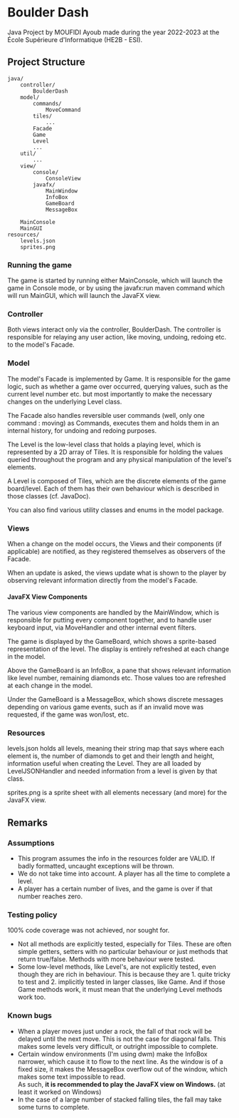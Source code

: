 # Boulder Dash

Java Project by MOUFIDI Ayoub made during the year 2022-2023 at the École Supérieure d'Informatique (HE2B - ESI).

## Project Structure

```
java/
    controller/
        BoulderDash
    model/
        commands/
            MoveCommand
        tiles/
            ...
        Facade
        Game
        Level
        ...
    util/
        ...
    view/
        console/
            ConsoleView
        javafx/
            MainWindow
            InfoBox
            GameBoard
            MessageBox
    
    MainConsole
    MainGUI
resources/
    levels.json
    sprites.png
```

### Running the game

The game is started by running either MainConsole, which will launch the game in Console mode,
or by using the javafx:run maven command which will run MainGUI, which will launch the JavaFX
view.

### Controller

Both views interact only via the controller, BoulderDash. The controller is responsible for
relaying any user action, like moving, undoing, redoing etc. to the model's Facade.

### Model

The model's Facade is implemented by Game. It is responsible for the game logic, such as whether
a game over occurred, querying values, such as the current level number etc. but most importantly
to make the necessary changes on the underlying Level class.

The Facade also handles reversible user commands (well, only one command : moving) as Commands,
executes them and holds them in an internal history, for undoing and redoing purposes.

The Level is the low-level class that holds a playing level, which is represented by a 2D array
of Tiles. It is responsible for holding the values queried throughout the program and any physical
manipulation of the level's elements.

A Level is composed of Tiles, which are the discrete elements of the game board/level.
Each of them has their own behaviour which is described in those classes (cf. JavaDoc).

You can also find various utility classes and enums in the model package.

### Views

When a change on the model occurs, the Views and their components (if applicable) are notified,
as they registered themselves as observers of the Facade.

When an update is asked, the views update what is shown to the player by observing relevant information
directly from the model's Facade.

#### JavaFX View Components

The various view components are handled by the MainWindow, which is responsible for
putting every component together, and to handle user keyboard input, via MoveHandler and other
internal event filters.

The game is displayed by the GameBoard, which shows a sprite-based representation of the
level. The display is entirely refreshed at each change in the model.

Above the GameBoard is an InfoBox, a pane that shows relevant information like
level number, remaining diamonds etc. Those values too are refreshed at each change
in the model.

Under the GameBoard is a MessageBox, which shows discrete messages depending on various
game events, such as if an invalid move was requested, if the game was won/lost, etc.

### Resources

levels.json holds all levels, meaning their string map that says where each element is,
the number of diamonds to get and their length and height, information useful when creating
the Level.
They are all loaded by LevelJSONHandler and needed information from a level is given by that class.

sprites.png is a sprite sheet with all elements necessary (and more) for the JavaFX view.

## Remarks

### Assumptions

- This program assumes the info in the resources folder are VALID. If badly formatted,
  uncaught exceptions will be thrown.
- We do not take time into account. A player has all the time to complete a level.
- A player has a certain number of lives, and the game is over if that number reaches zero.

### Testing policy

100% code coverage was not achieved, nor sought for.

- Not all methods are explicitly tested, especially for Tiles. These are often simple getters,
  setters with no particular behaviour or just methods that return true/false. Methods with more behaviour
  were tested.
- Some low-level methods, like Level's, are not explicitly tested, even though they are rich in
  behaviour. This is because they are 1. quite tricky to test and 2. implicitly tested in larger
  classes, like Game. And if those Game methods work, it must mean that the underlying Level
  methods work too.

### Known bugs

- When a player moves just under a rock, the fall of that rock will be delayed until the next move.
  This is not the case for diagonal falls. This makes some levels very difficult, or outright impossible to complete.
- Certain window environments (I'm using dwm) make the InfoBox narrower, which cause it
  to flow to the next line. As the window is of a fixed size, it makes the MessageBox
  overflow out of the window, which makes some text impossible to read.  
  As such, **it is recommended to play the JavaFX view on Windows.** (at least it worked on Windows)
- In the case of a large number of stacked falling tiles, the fall
  may take some turns to complete.
